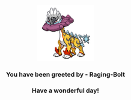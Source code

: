 <p align="center">
    <img src="https://raw.githubusercontent.com/PokeAPI/sprites/master/sprites/pokemon/1021.png" width="150" height="150">
</p>
<h3 align="center">You have been greeted by - <b>Raging-Bolt</b></h3>
<h3 align="center">Have a wonderful day!</h3>
